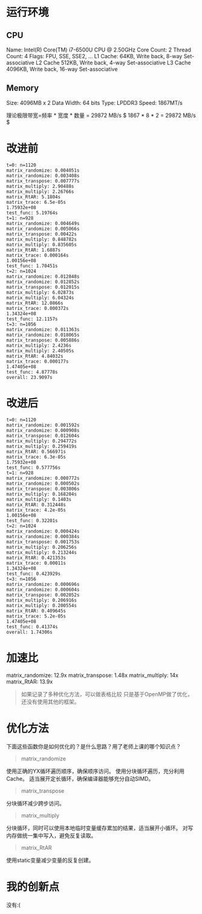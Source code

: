 # 运行环境
## CPU
Name: Intel(R) Core(TM) i7-6500U CPU @ 2.50GHz
Core Count: 2
Thread Count: 4 
Flags: FPU, SSE, SSE2, ...
L1 Cache: 64KB, Write back, 8-way Set-associative
L2 Cache 512KB, Write back, 4-way Set-associative
L3 Cache 4096KB, Write back, 16-way Set-associative

## Memory
Size: 4096MB x 2
Data Width: 64 bits
Type: LPDDR3
Speed: 1867MT/s

理论极限带宽=频率 * 宽度 * 数量 = 29872 MB/s
$ 1867 * 8 * 2 = 29872 MB/s $ 
# 改进前

```
t=0: n=1120
matrix_randomize: 0.004051s
matrix_randomize: 0.003408s
matrix_transpose: 0.007777s
matrix_multiply: 2.90488s
matrix_multiply: 2.26766s
matrix_RtAR: 5.1804s
matrix_trace: 6.5e-05s
1.75932e+08
test_func: 5.19764s
t=1: n=928
matrix_randomize: 0.004649s
matrix_randomize: 0.005066s
matrix_transpose: 0.00422s
matrix_multiply: 0.848782s
matrix_multiply: 0.835605s
matrix_RtAR: 1.6887s
matrix_trace: 0.000164s
1.00156e+08
test_func: 1.70451s
t=2: n=1024
matrix_randomize: 0.012848s
matrix_randomize: 0.012852s
matrix_transpose: 0.012015s
matrix_multiply: 6.02873s
matrix_multiply: 6.04324s
matrix_RtAR: 12.0866s
matrix_trace: 0.000372s
1.34324e+08
test_func: 12.1157s
t=3: n=1056
matrix_randomize: 0.011363s
matrix_randomize: 0.018065s
matrix_transpose: 0.005886s
matrix_multiply: 2.4236s
matrix_multiply: 2.40505s
matrix_RtAR: 4.84032s
matrix_trace: 0.000177s
1.47405e+08
test_func: 4.87778s
overall: 23.9097s
```

# 改进后

```
t=0: n=1120
matrix_randomize: 0.001592s
matrix_randomize: 0.000908s
matrix_transpose: 0.012604s
matrix_multiply: 0.294772s
matrix_multiply: 0.259419s
matrix_RtAR: 0.566971s
matrix_trace: 6.3e-05s
1.75932e+08
test_func: 0.577756s
t=1: n=928
matrix_randomize: 0.000772s
matrix_randomize: 0.000502s
matrix_transpose: 0.003806s
matrix_multiply: 0.168204s
matrix_multiply: 0.1403s
matrix_RtAR: 0.312448s
matrix_trace: 4.2e-05s
1.00156e+08
test_func: 0.32201s
t=2: n=1024
matrix_randomize: 0.000424s
matrix_randomize: 0.000384s
matrix_transpose: 0.001753s
matrix_multiply: 0.206256s
matrix_multiply: 0.213244s
matrix_RtAR: 0.421353s
matrix_trace: 0.00011s
1.34324e+08
test_func: 0.423929s
t=3: n=1056
matrix_randomize: 0.000696s
matrix_randomize: 0.000604s
matrix_transpose: 0.002052s
matrix_multiply: 0.206916s
matrix_multiply: 0.200554s
matrix_RtAR: 0.409645s
matrix_trace: 5.2e-05s
1.47405e+08
test_func: 0.41374s
overall: 1.74306s
```

# 加速比

matrix_randomize: 12.9x
matrix_transpose: 1.48x
matrix_multiply: 14x
matrix_RtAR: 13.9x

> 如果记录了多种优化方法，可以做表格比较
只是基于OpenMP做了优化，还没有使用其他的框架。

# 优化方法

下面这些函数你是如何优化的？是什么思路？用了老师上课的哪个知识点？

> matrix_randomize

使用正确的YX循环遍历顺序，确保顺序访问。
使用分块循环遍历，充分利用Cache。
适当展开定长循环，确保编译器能够充分自动SIMD。

> matrix_transpose

分块循环减少跨步访问。

> matrix_multiply

分块循环，同时可以使用本地临时变量缓存累加的结果，适当展开小循环。
对写内存做统一集中写入，避免反复读取。

> matrix_RtAR

使用static变量减少变量的反复创建。

# 我的创新点

没有:(

